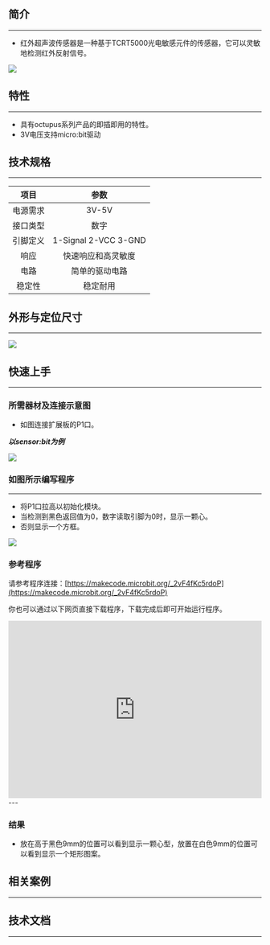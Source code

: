 ## 简介
---
- 红外超声波传感器是一种基于TCRT5000光电敏感元件的传感器，它可以灵敏地检测红外反射信号。

 ![](https://i.imgur.com/H1J5LWu.jpg)

## 特性
---
-  具有octupus系列产品的即插即用的特性。
-  3V电压支持micro:bit驱动

## 技术规格
---
项目 | 参数 
:-: | :-: 
电源需求|3V-5V
接口类型|数字
引脚定义|1-Signal 2-VCC 3-GND
响应|快速响应和高灵敏度
电路|简单的驱动电路
稳定性|稳定耐用

## 外形与定位尺寸
---

 ![](https://i.imgur.com/ktk6q7u.png)

## 快速上手
---
### 所需器材及连接示意图
- 如图连接扩展板的P1口。

***以sensor:bit为例***

 ![](https://i.imgur.com/md29vd4.png)

### 如图所示编写程序
---
- 将P1口拉高以初始化模块。
- 当检测到黑色返回值为0，数字读取引脚为0时，显示一颗心。
- 否则显示一个方框。

 ![](https://i.imgur.com/99rRrZp.png)

### 参考程序

请参考程序连接：[https://makecode.microbit.org/_2vF4fKc5rdoP](https://makecode.microbit.org/_2vF4fKc5rdoP)

你也可以通过以下网页直接下载程序，下载完成后即可开始运行程序。

<div style="position:relative;height:0;padding-bottom:70%;overflow:hidden;"><iframe style="position:absolute;top:0;left:0;width:100%;height:100%;" src="https://makecode.microbit.org/#pub:_2vF4fKc5rdoP" frameborder="0" sandbox="allow-popups allow-forms allow-scripts allow-same-origin"></iframe></div>  
---

### 结果
- 放在高于黑色9mm的位置可以看到显示一颗心型，放置在白色9mm的位置可以看到显示一个矩形图案。

## 相关案例
---


## 技术文档
---
